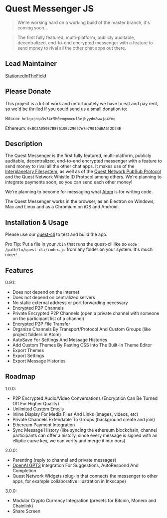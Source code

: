 # Quest Messenger JS
> We're working hard on a working build of the master branch, it's coming soon...

> The first fully featured, multi-platform, publicly auditable, decentralized, end-to-end encrypted messenger with a feature to send money to rival all the other chat apps out there.

## Lead Maintainer

[StationedInTheField](https://github.com/StationedInTheField)

## Please Donate
This project is a lot of work and unfortunately we have to eat and pay rent, so we'd be thrilled if you could send us a small donation to:

Bitcoin:
`bc1qujrqa3s34r5h0exgmmcuf8ejhyydm8wwja4fmq`

Ethereum:
`0xBC2A050E7B87610Bc29657e7e7901DdBA6f2D34E`

## Description

The Quest Messenger is the first fully featured, multi-platform, publicly auditable, decentralized, end-to-end encrypted messenger with a feature to send money to rival all the other chat apps. It makes use of the [Interplanetary Filesystem](https://ipfs.io), as well as of the [Quest Network PubSub Protocol](https://github.com/QuestNetwork/quest-pubsub-js) and the Quest Network Whistle ID Protocol among others. We're planning to integrate payments soon, so you can send each other money!

We're planning to become for messaging what [Atom](https://atom.io) is for writing code.

The Quest Messenger works in the browser, as an Electron on Windows, Mac and Linux and as a Chromium on iOS and Android.

## Installation & Usage

Please use our [quest-cli](https://github.com/QuestNetwork/quest-cli) to test and build the app.

Pro Tip: Put a file in your `/bin` that runs the quest-cli like so `node /path/to/quest-cli/index.js` from any folder on your system. It's much nicer!

## Features

0.9.1:
- Does not depend on the internet
- Does not depend on centralized servers
- No static external address or port forwarding necessary
- Encrypted P2P Channels 
- Private Encrypted P2P Channels (open a private channel with someone on the participant list of a channel)
- Encrypted P2P File Transfer 
- Organize Channels By Transport/Protocol And Custom Groups (like project folders in Atom)
- AutoSave For Settings And Message Histories
- Add Custom Themes By Pasting CSS Into The Built-In Theme Editor
- Export Themes 
- Export Settings
- Export Message Histories

## Roadmap

1.0.0:
- P2P Encrypted Audio/Video Conversations (Encryption Can Be Turned Off For Higher Quality)
- Unlimited Custom Emojis
- Inline Display For Media Files And Links (images, videos, etc)
- Private Channels Extendable To Groups (background create and join)
- Ethereum Payment Integration
- Sync Message History (like syncing the ethereum blockchain, channel participants can offer a history, since every message is signed with an elliptic curve key, we can verify and merge it into ours)

2.0.0:
- Parenting (reply to channel and private messages)
- [OpenAI GPT3](https://en.wikipedia.org/wiki/GPT-3) Integration For Suggestions, AutoRespond And Completion
- Quest Network Widgets (plug-in that connects the messenger to other apps, for example collaborative illustration in Inkscape)

3.0.0:
- Modular Crypto Currency Integration (presets for Bitcoin, Monero and Chainlink)
- Share Screen
